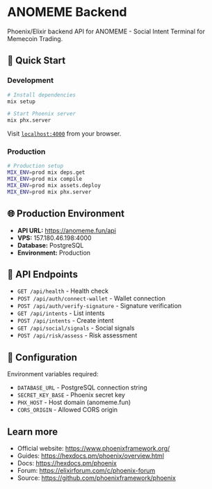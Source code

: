 # ANOMEME Backend

Phoenix/Elixir backend API for ANOMEME - Social Intent Terminal for Memecoin Trading.

## 🚀 Quick Start

### Development
```bash
# Install dependencies
mix setup

# Start Phoenix server
mix phx.server
```

Visit [`localhost:4000`](http://localhost:4000) from your browser.

### Production
```bash
# Production setup
MIX_ENV=prod mix deps.get
MIX_ENV=prod mix compile
MIX_ENV=prod mix assets.deploy
MIX_ENV=prod mix phx.server
```

## 🌐 Production Environment

- **API URL:** https://anomeme.fun/api
- **VPS:** 157.180.46.198:4000
- **Database:** PostgreSQL
- **Environment:** Production

## 📡 API Endpoints

- `GET /api/health` - Health check
- `POST /api/auth/connect-wallet` - Wallet connection
- `POST /api/auth/verify-signature` - Signature verification
- `GET /api/intents` - List intents
- `POST /api/intents` - Create intent
- `GET /api/social/signals` - Social signals
- `POST /api/risk/assess` - Risk assessment

## 🔧 Configuration

Environment variables required:
- `DATABASE_URL` - PostgreSQL connection string
- `SECRET_KEY_BASE` - Phoenix secret key
- `PHX_HOST` - Host domain (anomeme.fun)
- `CORS_ORIGIN` - Allowed CORS origin

## Learn more

  * Official website: https://www.phoenixframework.org/
  * Guides: https://hexdocs.pm/phoenix/overview.html
  * Docs: https://hexdocs.pm/phoenix
  * Forum: https://elixirforum.com/c/phoenix-forum
  * Source: https://github.com/phoenixframework/phoenix
